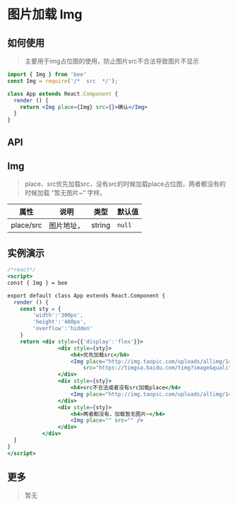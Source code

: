# 图片加载 Img

## 如何使用

> 主要用于img占位图的使用，防止图片src不合法导致图片不显示

```jsx
import { Img } from 'bee'
const Img = require('/*  src  */');

class App extends React.Component {
  render () {
    return <Img place={Img} src={}>确认</Img>
  }
}

```


## API
## Img

> place、src优先加载src，没有src的时候加载place占位图，两者都没有的时候加载 “暂无图片~” 字样。


|   属性   |                       说明                       |  类型   |   默认值    |
| -------- | ------------------------------------------------ | ------- | ----------- |
| place/src  | 图片地址，                                      | string  | ``null`` |


## 实例演示
```jsx
/*react*/
<script>
const { Img } = bee

export default class App extends React.Component {
  render () {
    const sty = {
        'width':'300px',
        'height':'400px',
        'overflow':'hidden'
    }
    return <div style={{'display':'flex'}}>
                <div style={sty}>
                    <h4>优先加载src</h4>
                    <Img place="http://img.taopic.com/uploads/allimg/140720/240468-140H00G00341.jpg"
                        src="https://timgsa.baidu.com/timg?image&quality=80&size=b9999_10000&sec=1525879992802&di=a4dadde161a335cec130166cec6f7cf5&    imgtype=0&src=http%3A%2F%2Fimgsrc.baidu.com%2Fimgad%2Fpic%2Fitem%2Fc9fcc3cec3fdfc030223e49ede3f8794a4c226b8.jpg" />
                </div>
                <div style={sty}>
                    <h4>src不合法或者没有src加载place</h4>
                    <Img place="http://img.taopic.com/uploads/allimg/140720/240468-140H00G00341.jpg" src="1111111111" />
                </div>
                <div style={sty}>
                    <h4>两者都没有，加载暂无图片~</h4>
                    <Img place="" src="" />
                </div>
           </div>
  }
}
</script>
```


## 更多
> 暂无